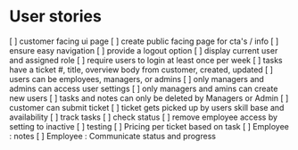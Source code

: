 # User stories
[ ] customer facing ui page
[ ] create public facing page for cta's / info
[ ] ensure easy navigation
[ ] provide a logout option
[ ] display current user and assigned role
[ ] require users to login at least once per week
[ ] tasks have a ticket #, title, overview body from customer, created, updated
[ ] users can be employees, managers, or admins
[ ] only managers and admins can access user settings
[ ] only managers and amins can create new users
[ ] tasks and notes can only be deleted by Managers or Admin
[ ] customer can submit ticket
[ ] ticket gets picked up by users skill base and availability
[ ] track tasks
[ ] check status
[ ] remove employee access by setting to inactive
[ ] testing
[ ] Pricing per ticket based on task
[ ] Employee : notes
[ ] Employee : Communicate status and progress